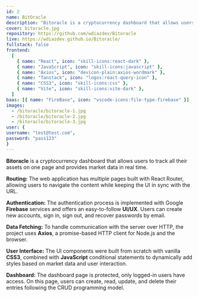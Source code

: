 ```yaml
---
id: 2
name: BitOracle
description: "Bitoracle is a cryptocurrency dashboard that allows users to track all their assets on one page and provides market data in real time."
cover: bitoracle.jpg
repository: https://github.com/wdiazdev/Bitoracle
live: https://wdiazdev.github.io/Bitoracle/
fullstack: false
frontend:
  [
    { name: "React", icon: "skill-icons:react-dark" },
    { name: "JavaScript", icon: "skill-icons:javascript" },
    { name: "Axios", icon: "devicon-plain:axios-wordmark" },
    { name: "Tanstack", icon: "logos:react-query-icon" },
    { name: "CSS3", icon: "skill-icons:css" },
    { name: "Vite", icon: "skill-icons:vite-dark" },
  ]
baas: [{ name: "FireBase", icon: "vscode-icons:file-type-firebase" }]
images:
  - /bitoracle/bitoracle-1.jpg
  - /bitoracle/bitoracle-2.jpg
  - /bitoracle/bitoracle-3.jpg
user: { 
username: "test@test.com",
password: "pass123" 
}
---
```


**Bitoracle** is a cryptocurrency dashboard that allows users to track all their assets on one page and provides market data in real time.

**Routing:** The web application has multiple pages built with React Router, allowing users to navigate the content while keeping the UI in sync with the URL.

**Authentication:** The authentication process is implemented with Google **Firebase** services and offers an easy-to-follow **UI/UX**. Users can create new accounts, sign in, sign out, and recover passwords by email.

**Data Fetching:** To handle communication with the server over HTTP, the project uses **Axios**, a promise-based HTTP client for Node.js and the browser.

**User Interface:** The UI components were built from scratch with vanilla **CSS3**, combined with **JavaScript** conditional statements to dynamically add styles based on market data and user interaction.

**Dashboard:** The dashboard page is protected, only logged-in users have access. On this page, users can create, read, update, and delete their entries following the CRUD programming model.
